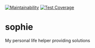 [![Maintainability](https://api.codeclimate.com/v1/badges/42aa02c2b0d7dfe393bc/maintainability)](https://codeclimate.com/github/clucasalcantara/sophie/maintainability)
[![Test Coverage](https://api.codeclimate.com/v1/badges/42aa02c2b0d7dfe393bc/test_coverage)](https://codeclimate.com/github/clucasalcantara/sophie/test_coverage)
# sophie
My personal life helper providing solutions
